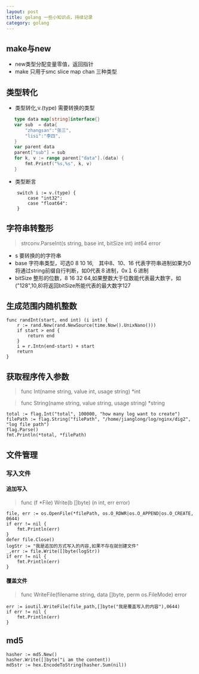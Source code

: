 ```yaml
---
layout: post
title: golang 一些小知识点，持续记录
category: golang
---
```


## make与new

* new类型分配变量零值，返回指针
* make 只用于smc  slice map chan 三种类型

## 类型转化

* 类型转化,v.(type) 需要转换的类型
```go
   type data map[string]interface{} 
   var sub  = data{
       "zhangsan":"张三",
       "lisi":"李四",
   }  
   var parent data
   parent["sub"] = sub
   for k, v := range parent["data"].(data) {
       fmt.Printf("%s,%s", k, v)
   }
```
* 类型断言
```
    switch i := v.(type) {
        case "int32":
        case "float64":
    }
```

## 字符串转整形

> strconv.ParseInt(s string, base int, bitSize int) int64 error

* s 要转换的的字符串
* base 字符串类型，可选0 8 10 16,　其中8、10、16 代表字符串进制如果为0将通过string前缀自行判断，如0代表８进制，0x１６进制
* bitSize 整形的位数，8 16 32 64,如果整数大于位数能代表最大数字，如("128",10,8)将返回bitSize所能代表的最大数字127

## 生成范围内随机整数

```
func randInt(start, end int) (i int) {
    r := rand.New(rand.NewSource(time.Now().UnixNano()))
    if start > end {
        return end
    }
    i = r.Intn(end-start) + start
    return
}
```

## 获取程序传入参数

> func Int(name string, value int, usage string) *int 

> func String(name string, value string, usage string) *string 


```
total := flag.Int("total", 100000, "how many log want to create")
filePath := flag.String("filePath", "/home/jianglong/log/nginx/dig2", "log file path")
flag.Parse()
fmt.Println(*total, *filePath)
```

## 文件管理

### 写入文件

####  追加写入

> func (f *File) Write(b []byte) (n int, err error)

```
file, err := os.OpenFile(*filePath, os.O_RDWR|os.O_APPEND|os.O_CREATE, 0644)
if err != nil {
    fmt.Println(err)
}
defer file.Close()
logStr := "我是追加的方式写入的内容,如果不存在就创建文件"
_,err := file.Write([]byte(logStr))
if err != nil {
    fmt.Println(err)
}

```

#### 覆盖文件

> func WriteFile(filename string, data []byte, perm os.FileMode) error 

```
err := ioutil.WriteFile(file_path,[]byte("我是覆盖写入的内容"),0644)
if err != nil {
    fmt.Println(err)
}
```
## md5

```
hasher := md5.New()
hasher.Write([]byte("i am the content))
md5str := hex.EncodeToString(hasher.Sum(nil))
```
